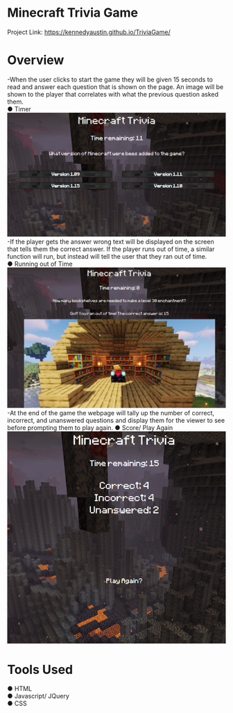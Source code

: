 # Minecraft Trivia Game

Project Link: https://kennedyaustin.github.io/TriviaGame/

# Overview

-When the user clicks to start the game they will be given 15 seconds to read and answer each question that is shown on the page.
An image will be shown to the player that correlates with what the previous question asked them. <br>
  ● Timer <br>
  ![](MinecraftSS/Timer.png) <br>
-If the player gets the answer wrong text will be displayed on the screen that tells them the correct answer. If the player runs out of time, a similar function will run, but instead will tell the user that they ran out of time. <br>
  ● Running out of Time <br>
  ![](MinecraftSS/RunoutTime.png) <br>
-At the end of the game the webpage will tally up the number of correct, incorrect, and unanswered questions and display them for the viewer to see before prompting them to play again.
  ● Score/ Play Again
  ![](MinecraftSS/PlayAgain.png) <br>

# Tools Used

● HTML <br>
● Javascript/ JQuery <br>
● CSS 
